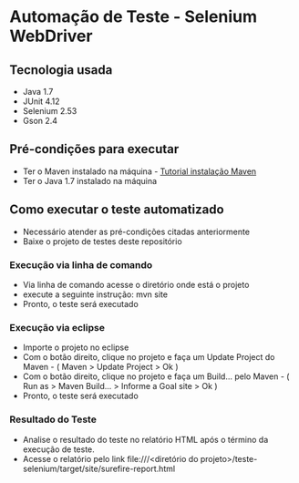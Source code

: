 # Automação de Teste - Selenium WebDriver #

## Tecnologia usada ##

* Java 1.7
* JUnit 4.12
* Selenium 2.53
* Gson 2.4

## Pré-condições para executar ##

* Ter o Maven instalado na máquina - [Tutorial instalação Maven](http://blog.cvinicius.com.br/2012/09/instalacao-e-configuracao-maven.html)
* Ter o Java 1.7 instalado na máquina

## Como executar o teste automatizado ##

* Necessário atender as pré-condições citadas anteriormente
* Baixe o projeto de testes deste repositório

### Execução via linha de comando ###

* Via linha de comando acesse o diretório onde está o projeto
* execute a seguinte instrução: mvn site
* Pronto, o teste será executado

### Execução via eclipse ###

* Importe o projeto no eclipse
* Com o botão direito, clique no projeto e faça um Update Project do Maven - ( Maven > Update Project > Ok )
* Com o botão direito, clique no projeto e faça um Build... pelo Maven - ( Run as > Maven Build... > Informe a Goal site > Ok )
* Pronto, o teste será executado

### Resultado do Teste ###

* Analise o resultado do teste no relatório HTML após o término da execução de teste.
* Acesse o relatório pelo link file:///<diretório do projeto>/teste-selenium/target/site/surefire-report.html
